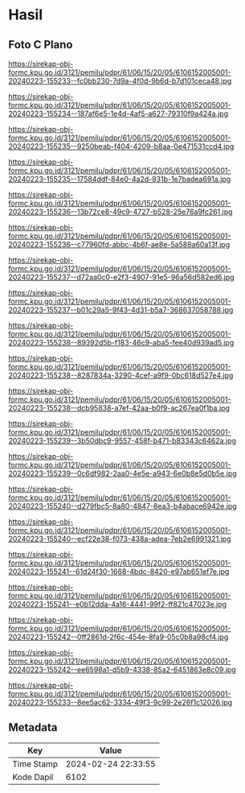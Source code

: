 # Hasil

## Foto C Plano

https://sirekap-obj-formc.kpu.go.id/3121/pemilu/pdpr/61/06/15/20/05/6106152005001-20240223-155233--fc0bb230-7d9a-4f0d-9b6d-b7d101ceca48.jpg

https://sirekap-obj-formc.kpu.go.id/3121/pemilu/pdpr/61/06/15/20/05/6106152005001-20240223-155234--187af6e5-1e4d-4af5-a627-79310f9a424a.jpg

https://sirekap-obj-formc.kpu.go.id/3121/pemilu/pdpr/61/06/15/20/05/6106152005001-20240223-155235--9250beab-f404-4209-b8aa-0e471531ccd4.jpg

https://sirekap-obj-formc.kpu.go.id/3121/pemilu/pdpr/61/06/15/20/05/6106152005001-20240223-155235--17584ddf-84e0-4a2d-931b-1e7badea691a.jpg

https://sirekap-obj-formc.kpu.go.id/3121/pemilu/pdpr/61/06/15/20/05/6106152005001-20240223-155236--13b72ce8-49c9-4727-b528-25e76a9fc261.jpg

https://sirekap-obj-formc.kpu.go.id/3121/pemilu/pdpr/61/06/15/20/05/6106152005001-20240223-155236--c77960fd-abbc-4b6f-ae8e-5a588a60a13f.jpg

https://sirekap-obj-formc.kpu.go.id/3121/pemilu/pdpr/61/06/15/20/05/6106152005001-20240223-155237--d72aa0c0-e2f3-4907-91e5-96a56d582ed6.jpg

https://sirekap-obj-formc.kpu.go.id/3121/pemilu/pdpr/61/06/15/20/05/6106152005001-20240223-155237--b01c29a5-9f43-4d31-b5a7-368637058788.jpg

https://sirekap-obj-formc.kpu.go.id/3121/pemilu/pdpr/61/06/15/20/05/6106152005001-20240223-155238--89392d5b-f183-46c9-aba5-fee40d939ad5.jpg

https://sirekap-obj-formc.kpu.go.id/3121/pemilu/pdpr/61/06/15/20/05/6106152005001-20240223-155238--8287834a-3290-4cef-a9f9-0bc618d527e4.jpg

https://sirekap-obj-formc.kpu.go.id/3121/pemilu/pdpr/61/06/15/20/05/6106152005001-20240223-155238--dcb95838-a7ef-42aa-b0f9-ac267ea0f1ba.jpg

https://sirekap-obj-formc.kpu.go.id/3121/pemilu/pdpr/61/06/15/20/05/6106152005001-20240223-155239--3b50dbc9-9557-458f-b471-b83343c6462a.jpg

https://sirekap-obj-formc.kpu.go.id/3121/pemilu/pdpr/61/06/15/20/05/6106152005001-20240223-155239--0c6df982-2aa0-4e5e-a943-6e0b8e5d0b5e.jpg

https://sirekap-obj-formc.kpu.go.id/3121/pemilu/pdpr/61/06/15/20/05/6106152005001-20240223-155240--d279fbc5-8a80-4847-8ea3-b4abace6942e.jpg

https://sirekap-obj-formc.kpu.go.id/3121/pemilu/pdpr/61/06/15/20/05/6106152005001-20240223-155240--ecf22e38-f073-438a-adea-7eb2e6991321.jpg

https://sirekap-obj-formc.kpu.go.id/3121/pemilu/pdpr/61/06/15/20/05/6106152005001-20240223-155241--61d24f30-1668-4bdc-8420-e97ab651ef7e.jpg

https://sirekap-obj-formc.kpu.go.id/3121/pemilu/pdpr/61/06/15/20/05/6106152005001-20240223-155241--e0b12dda-4a16-4441-99f2-ff821c47023e.jpg

https://sirekap-obj-formc.kpu.go.id/3121/pemilu/pdpr/61/06/15/20/05/6106152005001-20240223-155242--0ff2861d-2f6c-454e-8fa9-05c0b8a98cf4.jpg

https://sirekap-obj-formc.kpu.go.id/3121/pemilu/pdpr/61/06/15/20/05/6106152005001-20240223-155242--ee6598a1-d5b9-4338-85a2-6451863e8c09.jpg

https://sirekap-obj-formc.kpu.go.id/3121/pemilu/pdpr/61/06/15/20/05/6106152005001-20240223-155233--8ee5ac62-3334-49f3-9c99-2e26f1c12026.jpg


## Metadata

| Key        | Value               |
| ---------- | ------------------- |
| Time Stamp | 2024-02-24 22:33:55 |
| Kode Dapil | 6102                |



